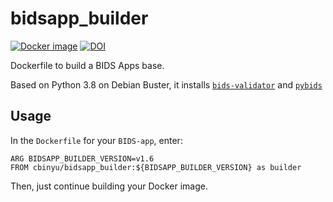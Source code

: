 # bidsapp_builder

[![Docker image](https://img.shields.io/badge/docker-cbinyu/bidsapp_builder-brightgreen.svg?logo=docker&style=flat)](https://hub.docker.com/r/cbinyu/bidsapp_builder/tags/)
[![DOI](https://zenodo.org/badge/181539613.svg)](https://zenodo.org/badge/latestdoi/181539613)

Dockerfile to build a BIDS Apps base.

Based on Python 3.8 on Debian Buster, it installs [`bids-validator`](https://github.com/bids-standard/bids-validator) and [`pybids`](https://github.com/bids-standard/pybids)

## Usage

In the `Dockerfile` for your `BIDS-app`, enter:

```
ARG BIDSAPP_BUILDER_VERSION=v1.6
FROM cbinyu/bidsapp_builder:${BIDSAPP_BUILDER_VERSION} as builder
```

Then, just continue building your Docker image.